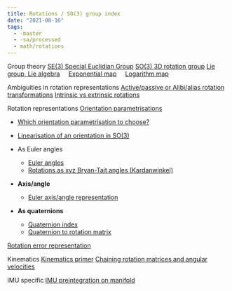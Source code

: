 ```yaml
---
title: Rotations / SO(3) group index
date: "2021-08-16"
tags:
  - -master
  - -sa/processed
  - math/rotations
---
```


Group theory
[SE(3) Special Euclidian Group](se(3)-special-euclidian-group.md)
[SO(3) 3D rotation group](so(3)-3d-rotation-group.md)
[Lie group, Lie algebra](lie-group,-lie-algebra.md)
    [Exponential map](exponential-map.md)
    [Logarithm map](logarithm-map.md)

Ambiguities in rotation representations
[Active/passive or Alibi/alias rotation transformations](active_passive-or-alibi_alias-rotation-transformations.md)
[Intrinsic vs extrinsic rotations](intrinsic-vs-extrinsic-rotations.md)

Rotation representations
[Orientation parametrisations](orientation-parametrisations.md)

*   [Which orientation parametrisation to choose?](which-orientation-parametrisation-to-choose_.md)
    
*   [Linearisation of an orientation in SO(3)](linearisation-of-an-orientation-in-so(3).md)
    

*   As Euler angles
    *   [Euler angles](euler-angles.md)
    *   [Rotations as xyz Bryan-Tait angles (Kardanwinkel)](rotations-as-xyz-bryan-tait-angles-(kardanwinkel).md)

*   **Axis/angle**
    *   [Euler axis/angle representation](euler-axis_angle-representation.md)
*   **As quaternions**
    *   [Quaternion index](quaternion-index.md)
    *   [Quaternion to rotation matrix](quaternion-to-rotation-matrix.md)

[Rotation error representation](rotation-error-representation.md)

Kinematics
[Kinematics primer](kinematics-primer.md)
[Chaining rotation matrices and angular velocities](chaining-rotation-matrices-and-angular-velocities.md)

IMU specific
[IMU preintegration on manifold](imu-preintegration-on-manifold.md)

